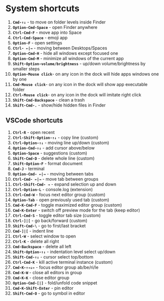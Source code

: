 # System shortcuts

1. **`Cmd-↑↓`** - to move on folder levels inside Finder
2. **`Option-Cmd-Space`** - open Finder anywhere
3. **`Ctrl-Cmd-F`** - move app into Space
4. **`Ctrl-Cmd-Space`** - emoji app
5. **`Option-F`** - open settings
6. **`Ctrl- ←|→`** - moving between Desktops/Spaces
7. **`Option-Cmd-H`** - hide all windows except focused one
8. **`Option-Cmd-M`** - minimize all windows of the current app
9. **`Shift-Option-volume/brightness`** - up/down volume/brightness by smaller steps
10. **`Option-Mouse click`**- on any icon in the dock will hide apps windows one by one
11. **`Cmd-Mouse click`**- on any icon in the dock will show app executable folder
12. **`Ctrl-Mouse click`**- on any icon in the dock will imitate right click
13. **`Shift-Cmd-Backspace`** - clean a trash
14. **`Shift-Cmd-.`** - show/hide hidden files in Finder

## VSCode shortcuts

1. **`Ctrl-R`** - open recent
2. **`Ctrl-Shift-Option-↑↓`** - copy line (custom)
3. **`Ctrl-Option-↑↓`** - moving line up/down (custom)
4. **`Option-Cmd-↑↓`** - add cursor above/below
5. **`Option-Space`** - suggestions (custom)
6. **`Shift-Cmd-D`** - delete whole line (custom)
7. **`Shift-Option-F`** - format document
8. **`Cmd-J`** - terminal
9. **`Option-Cmd- ←|→`** - moving between tabs
10. **`Ctrl-Cmd- ←|→`** - move tab between groups
11. **`Ctrl-Shift-Cmd- →`** - expand selection up and down
12. **`Ctrl-Option-L`** - console.log (extension)
13. **`Ctrl-Cmd-W`** - focus next editor group (custom)
14. **`Option-Tab`** - open previously used tab (custom)
15. **`Cmd-K-Cmd-F`** - toggle maximized editor group (custom)
16. **`Cmd-K-Enter`** - switch off preview mode for the tab (keep editor)
17. **`Ctrl-Cmd-S`** - toggle editor tab size (custom)
18. **`Ctrl-]|[`** - go back/forward (custom)
19. **`Shift-Cmd-\`** - go to first/last bracket
20. **`Cmd-]|[`** - indent line
21. **`Ctrl-W`** - select window to open
22. **`Ctrl-K`** - delete all right
23. **`Cmd-Backspace`** - delete all left
24. **`Shift-Option-↑↓`** - indentation level select up/down
25. **`Shift-Cmd-↑↓`** - cursor select top/bottom
26. **`Ctrl-Cmd-K`** - kill active terminal instance (custom)
27. **`Cmd-K-↑→↓←`** - focus editor group ab/be/ri/le
28. **`Cmd-K-W`** - close all editors in group
29. **`Cmd-K-K`** - close editor group
30. **`Option-Cmd-[|]`** - fold/unfold code snippet
31. **`Cmd-K-Shift-Enter`** - pin editor
32. **`Shift-Cmd-O`** - go to symbol in editor
